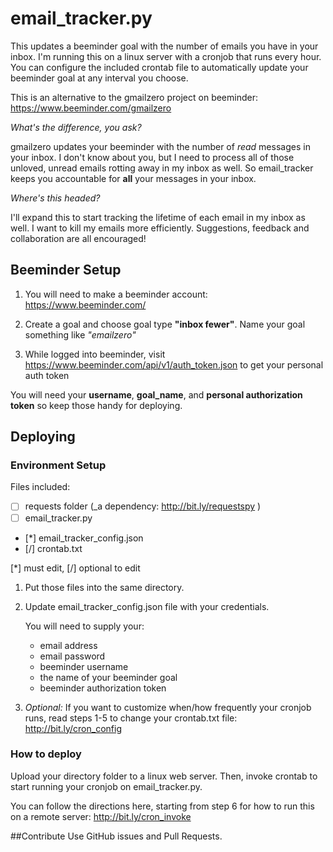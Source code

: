 # email_tracker.py

This updates a beeminder goal with the number of emails you have in your inbox. I'm running this on a linux server with a cronjob that runs every hour. You can configure the included crontab file to automatically update your beeminder goal at any interval you choose.

This is an alternative to the gmailzero project on beeminder:
https://www.beeminder.com/gmailzero

_What's the difference, you ask?_

gmailzero updates your beeminder with the number of _read_ messages in your inbox. I don't know about you, but I need to process all of those unloved, unread emails rotting away in my inbox as well. So email_tracker keeps you accountable for **all** your messages in your inbox.

_Where's this headed?_

I'll expand this to start tracking the lifetime of each email in my inbox as well. I want to kill my emails more efficiently. Suggestions, feedback and collaboration are all encouraged!


## Beeminder Setup

1. You will need to make a beeminder account:
https://www.beeminder.com/

2. Create a goal and choose goal type **"inbox fewer"**. Name your goal something like _"emailzero"_

3. While logged into beeminder, visit https://www.beeminder.com/api/v1/auth_token.json to get your personal auth token

You will need your **username**, **goal_name**, and **personal authorization token** so keep those handy for deploying.

## Deploying

### Environment Setup

Files included:
- [ ] requests folder (_a dependency: http://bit.ly/requestspy )
- [ ] email_tracker.py
- [*] email_tracker_config.json
- [/] crontab.txt

[*] must edit, [/] optional to edit

1. Put those files into the same directory.

2. Update email_tracker_config.json file with your credentials.

    You will need to supply your:
    - email address
    - email password
    - beeminder username
    - the name of your beeminder goal
    - beeminder authorization token

3. _Optional:_ If you want to customize when/how frequently your cronjob runs, read steps 1-5 to change your crontab.txt file: http://bit.ly/cron_config

### How to deploy

Upload your directory folder to a linux web server. Then, invoke crontab to start running your cronjob on email_tracker.py. 

You can follow the directions here, starting from step 6 for how to run this on a remote server:
http://bit.ly/cron_invoke

##Contribute
Use GitHub issues and Pull Requests.
